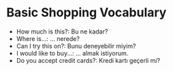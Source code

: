 
# Basic Shopping Vocabulary

- How much is this?: Bu ne kadar?
- Where is...: ... nerede?
- Can I try this on?: Bunu deneyebilir miyim?
- I would like to buy...: ... almak istiyorum.
- Do you accept credit cards?: Kredi kartı geçerli mi?
